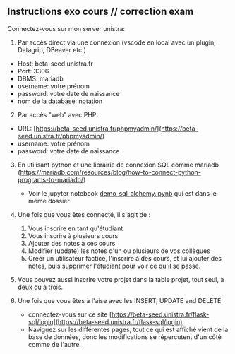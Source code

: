 ## Instructions exo cours // correction exam

Connectez-vous sur mon server unistra:

1. Par accès direct via une connexion (vscode en local avec un plugin, Datagrip, DBeaver etc.)
- Host: beta-seed.unistra.fr
- Port: 3306
- DBMS: mariadb
- username: votre prénom
- password: votre date de naissance
- nom de la database: notation

2. Par accès "web" avec PHP: 
- URL: [https://beta-seed.unistra.fr/phpmyadmin/](https://beta-seed.unistra.fr/phpmyadmin/)
- username: votre prénom
- password: votre date de naissance

3. En utilisant python et une librairie de connexion SQL comme mariadb (https://mariadb.com/resources/blog/how-to-connect-python-programs-to-mariadb/)
   - Voir le jupyter notebook [demo_sql_alchemy.ipynb](demo_sql_alchemy.ipynb) qui est dans le même dossier

4. Une fois que vous êtes connecté, il s'agit de :
   1. Vous inscrire en tant qu'étudiant
   2. Vous inscrire à plusieurs cours
   3. Ajouter des notes à ces cours
   4. Modifier (update) les notes d'un ou plusieurs de vos collègues
   5. Créer un utilisateur factice, l'inscrire à des cours, et lui ajouter des notes, puis supprimer l'étudiant pour voir ce qu'il se passe.

5. Vous pouvez aussi inscrire votre projet dans la table projet, tout seul, à deux ou à trois.

6. Une fois que vous êtes à l'aise avec les INSERT, UPDATE and DELETE: 
   - connectez-vous sur ce site [https://beta-seed.unistra.fr/flask-sql/login](https://beta-seed.unistra.fr/flask-sql/login).
   - Naviguez sur les différentes pages, tout ce qui est affiché vient de la base de données, donc les modifications se répercutent d'un côté comme de l'autre.
   